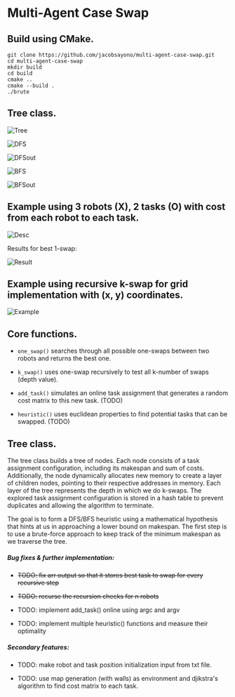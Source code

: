 # Multi-Agent Case Swap

## Build using CMake.
```
git clone https://github.com/jacobsayono/multi-agent-case-swap.git
cd multi-agent-case-swap
mkdir build
cd build
cmake ..
cmake --build .
./brute
```

## Tree class.
![Tree](assets/tree.jpg)

![DFS](assets/DFS.jpg)

![DFSout](assets/DFSout.png)

![BFS](assets/BFS.jpg)

![BFSout](assets/BFSout.png)

## Example using 3 robots (X), 2 tasks (O) with cost from each robot to each task.

![Desc](assets/1-swap.jpg)

Results for best 1-swap:

![Result](assets/results.png)

## Example using recursive k-swap for grid implementation with (x, y) coordinates.

![Example](assets/milestone.png)

## Core functions.

- `one_swap()` searches through all possible one-swaps between two robots and returns the best one.

- `k_swap()` uses one-swap recursively to test all k-number of swaps (depth value).

- `add_task()` simulates an online task assignment that generates a random cost matrix to this new task. (TODO)

- `heuristic()` uses euclidean properties to find potential tasks that can be swapped. (TODO)

## Tree class.

The tree class builds a tree of nodes. Each node consists of a task assignment configuration, including its makespan and sum of costs. Additionally, the node dynamically allocates new memory to create a layer of children nodes, pointing to their respective addresses in memory. Each layer of the tree represents the depth in which we do k-swaps. The explored task assignment configuration is stored in a hash table to prevent duplicates and allowing the algorithm to terminate.

The goal is to form a DFS/BFS heuristic using a mathematical hypothesis that hints at us in approaching a lower bound on makespan. The first step is to use a brute-force approach to keep track of the minimum makespan as we traverse the tree.

##### Bug fixes & further implementation:
- ~~TODO: fix arr output so that it stores best task to swap for every recursive step~~

- ~~TODO: recurse the recursion checks for n robots~~

- TODO: implement add_task() online using argc and argv

- TODO: implement multiple heuristic() functions and measure their optimality

##### Secondary features:
- TODO: make robot and task position initialization input from txt file.

- TODO: use map generation (with walls) as environment and djikstra's algorithm to find cost matrix to each task.
